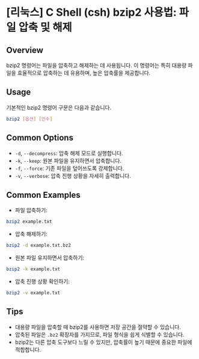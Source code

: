 # [리눅스] C Shell (csh) bzip2 사용법: 파일 압축 및 해제

## Overview
bzip2 명령어는 파일을 압축하고 해제하는 데 사용됩니다. 이 명령어는 특히 대용량 파일을 효율적으로 압축하는 데 유용하며, 높은 압축률을 제공합니다.

## Usage
기본적인 bzip2 명령어 구문은 다음과 같습니다.

```bash
bzip2 [옵션] [인수]
```

## Common Options
- `-d`, `--decompress`: 압축 해제 모드로 실행합니다.
- `-k`, `--keep`: 원본 파일을 유지하면서 압축합니다.
- `-f`, `--force`: 기존 파일을 덮어쓰도록 강제합니다.
- `-v`, `--verbose`: 압축 진행 상황을 자세히 출력합니다.

## Common Examples
- 파일 압축하기:
```bash
bzip2 example.txt
```

- 압축 해제하기:
```bash
bzip2 -d example.txt.bz2
```

- 원본 파일 유지하면서 압축하기:
```bash
bzip2 -k example.txt
```

- 압축 진행 상황 확인하기:
```bash
bzip2 -v example.txt
```

## Tips
- 대용량 파일을 압축할 때 bzip2를 사용하면 저장 공간을 절약할 수 있습니다.
- 압축된 파일은 `.bz2` 확장자를 가지므로, 파일 형식을 쉽게 식별할 수 있습니다.
- bzip2는 다른 압축 도구보다 느릴 수 있지만, 압축률이 높기 때문에 중요한 파일에 적합합니다.